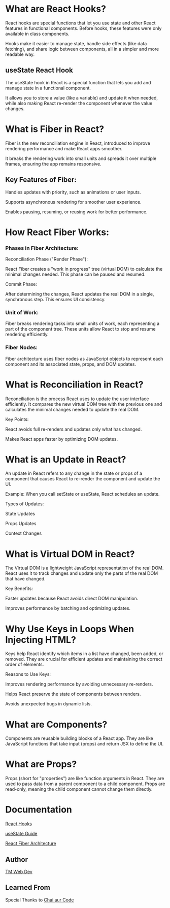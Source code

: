 
# What are React Hooks?

React hooks are special functions that let you use state and other React features in functional components. Before hooks, these features were only available in class components. 

Hooks make it easier to manage state, handle side effects (like data fetching), and share logic between components, all in a simpler and more readable way.

## useState React Hook

The useState hook in React is a special function that lets you add and manage state in a functional component. 

It allows you to store a value (like a variable) and update it when needed, while also making React re-render the component whenever the value changes.

# What is Fiber in React?

Fiber is the new reconciliation engine in React, introduced to improve rendering performance and make React apps smoother. 

It breaks the rendering work into small units and spreads it over multiple frames, ensuring the app remains responsive.

## Key Features of Fiber:

Handles updates with priority, such as animations or user inputs.

Supports asynchronous rendering for smoother user experience.

Enables pausing, resuming, or reusing work for better performance.

# How React Fiber Works:

### Phases in Fiber Architecture:

Reconciliation Phase ("Render Phase"):

React Fiber creates a "work in progress" tree (virtual DOM) to calculate the minimal changes needed. This phase can be paused and resumed.

Commit Phase:

After determining the changes, React updates the real DOM in a single, synchronous step. This ensures UI consistency.

### Unit of Work:

Fiber breaks rendering tasks into small units of work, each representing a part of the component tree. These units allow React to stop and resume rendering efficiently.

### Fiber Nodes:
Fiber architecture uses fiber nodes as JavaScript objects to represent each component and its associated state, props, and DOM updates.


# What is Reconciliation in React?

Reconciliation is the process React uses to update the user interface efficiently. It compares the new virtual DOM tree with the previous one and calculates the minimal changes needed to update the real DOM.

Key Points:

React avoids full re-renders and updates only what has changed.

Makes React apps faster by optimizing DOM updates.

# What is an Update in React?

An update in React refers to any change in the state or props of a component that causes React to re-render the component and update the UI.

Example:  When you call setState or useState, React schedules an update.

Types of Updates:

State Updates

Props Updates

Context Changes


# What is Virtual DOM in React?

The Virtual DOM is a lightweight JavaScript representation of the real DOM. React uses it to track changes and update only the parts of the real DOM that have changed.

Key Benefits:

Faster updates because React avoids direct DOM manipulation.

Improves performance by batching and optimizing updates.

# Why Use Keys in Loops When Injecting HTML?

Keys help React identify which items in a list have changed, been added, or removed. They are crucial for efficient updates and maintaining the correct order of elements.

Reasons to Use Keys:

Improves rendering performance by avoiding unnecessary re-renders.

Helps React preserve the state of components between renders.

Avoids unexpected bugs in dynamic lists.

# What are Components?

Components are reusable building blocks of a React app. They are like JavaScript functions that take input (props) and return JSX to define the UI.

# What are Props?

Props (short for "properties") are like function arguments in React. They are used to pass data from a parent component to a child component. Props are read-only, meaning the child component cannot change them directly.

# Documentation

[React Hooks](https://react.dev/reference/react/hooks)

[useState Guide](https://react.dev/reference/react/useState)

[React Fiber Architecture](https://github.com/acdlite/react-fiber-architecture)

## Author

[TM Web Dev](https://www.github.com/tm-web-dev)

## Learned From

Special Thanks to [Chai aur Code](https://www.youtube.com/playlist?list=PLu71SKxNbfoDqgPchmvIsL4hTnJIrtige)

